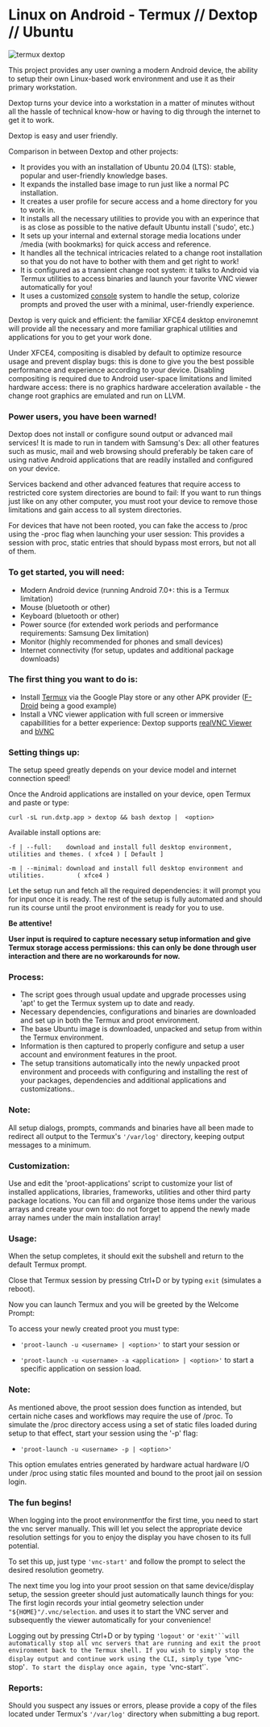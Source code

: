 # Linux on Android -  Termux // Dextop // Ubuntu
 
![termux dextop](https://github.com/nathaneltitane/dextop/blob/master/dextop.png?raw=true)

This project provides any user owning a modern Android device, the ability to setup their own Linux-based work environment and use it as their primary workstation.

Dextop turns your device into a workstation in a matter of minutes without all the hassle of technical know-how or having to dig through the internet to get it to work.

Dextop is easy and user friendly.

Comparison in between Dextop and other projects:

- It provides you with an installation of Ubuntu 20.04 (LTS): stable, popular and user-friendly knowledge bases.
- It expands the installed base image to run just like a normal PC installation.
- It creates a user profile for secure access and a home directory for you to work in.
- It installs all the necessary utilities to provide you with an experince that is as close as possible to the native default Ubuntu install ('sudo', etc.)
- It sets up your internal and external storage media locations under /media (with bookmarks) for quick access and reference.
- It handles all the technical intricacies related to a change root installation so that you do not have to bother with them and get right to work!
- It is configured as a transient change root system: it talks to Android via Termux utilities to access binaries and launch your favorite VNC viewer automatically for you!
- It uses a customized [console](https://github.com/nathaneltitane/console) system to handle the setup, colorize prompts and proved the user with a minimal, user-friendly experience. 

Dextop is very quick and efficient: the familiar XFCE4 desktop environemnt will provide all the necessary and more familiar graphical utilities and applications for you to get your work done.

Under XFCE4, compositing is disabled by default to optimize resource usage and prevent display bugs: this is done to give you the best possible performance and experience according to your device.
Disabling compositing is required due to Android user-space limitations and limited hardware access: there is no graphics hardware acceleration available - the change root graphics are emulated and run on LLVM.

### Power users, you have been warned!

Dextop does not install or configure sound output or advanced mail services!
It is made to run in tandem with Samsung's Dex: all other features such as music, mail and web browsing should preferably be taken care of using native Android applications that are readily installed and configured on your device.

Services backend and other advanced features that require access to restricted core system directories are bound to fail:
If you want to run things just like on any other computer, you must root your device to remove those limitations and gain access to all system directories.

For devices that have not been rooted, you can fake the access to /proc using the -proc flag when launching your user session:
This provides a session with proc, static entries that should bypass most errors, but not all of them.

### To get started, you will need:

- Modern Android device (running Android 7.0+: this is a Termux limitation)
- Mouse (bluetooth or other)
- Keyboard (bluetooth or other)
- Power source (for extended work periods and performance requirements: Samsung Dex limitation)
- Monitor (highly recommended for phones and small devices)
- Internet connectivity (for setup, updates and additional package downloads)

### The first thing you want to do is:
- Install [Termux](https://play.google.com/store/apps/details?id=com.termux "Termux by Fredrik Fornwall") via the Google Play store or any other APK provider ([F-Droid](https://f-droid.org/en/packages/com.termux/) being a good example)
- Install a VNC viewer application with full screen or immersive capabillities for a better experience: Dextop supports [realVNC Viewer](https://play.google.com/store/apps/details?id=com.realvnc.viewer.android) and [bVNC](https://play.google.com/store/apps/details?id=com.iiordanov.freebVNC "bVNC by Iordan Iordanov")

### Setting things up:

The setup speed greatly depends on your device model and internet connection speed!

Once the Android applications are installed on your device, open Termux and paste or type:

`curl -sL run.dxtp.app > dextop && bash dextop |  <option>`

Available install options are:

`-f | --full:    download and install full desktop environment, utilities and themes. ( xfce4 ) [ Default ]`

`-m | --minimal: download and install full desktop environment and utilities.         ( xfce4 )`


Let the setup run and fetch all the required dependencies: it will prompt you for input once it is ready.
The rest of the setup is fully automated and should run its course until the proot environment is ready for you to use.

**Be attentive!**

**User input is required to capture necessary setup information and give Termux storage access permissions:**
**this can only be done through user interaction and there are no workarounds for now.**

### Process:
- The script goes through usual update and upgrade processes using 'apt' to get the Termux system up to date and ready.
- Necessary dependencies, configurations and binaries are downloaded and set up in both the Termux and proot environment.
- The base Ubuntu image is downloaded, unpacked and setup from within the Termux environment.
- Information is then captured to properly configure and setup a user account and environment features in the proot.
- The setup transitions automatically into the newly unpacked proot environment and proceeds with configuring and installing the rest of your packages, dependencies and additional applications and customizations..

### Note:
All setup dialogs, prompts, commands and binaries have all been made to redirect all output to the Termux's `'/var/log'` directory, keeping output messages to a minimum.

### Customization:

Use and edit the 'proot-applications' script to customize your list of installed applications, libraries, frameworks, utilities and other third party package locations.
You can fill and organize those items under the various arrays and create your own too: do not forget to append the newly made array names under the main installation array!

### Usage:

When the setup completes, it should exit the subshell and return to the default Termux prompt.

Close that Termux session by pressing Ctrl+D or by typing `exit` (simulates a reboot).

Now you can launch Termux and you will be greeted by the Welcome Prompt:

To access your newly created proot you must type:

- `'proot-launch -u <username> | <option>'`               to start your session or

- `'proot-launch -u <username> -a <application> | <option>'` to start a specific application on session load.

### Note:

As mentioned above, the proot session does function as intended, but certain  niche cases and workflows may require the use of /proc.
To simulate the /proc directory access using a set of static files loaded during setup to that effect, start your session using the '-p' flag:

- `'proot-launch -u <username> -p | <option>'`

This option  emulates entries generated by hardware actual hardware I/O under /proc using static files mounted and bound to the proot jail on session login.

### The fun begins!

When logging into the proot environmentfor the first time, you need to start the vnc server manually.
This will let you select the appropriate device resolution settings for you to enjoy the display you have chosen to its full potential.

To set this up, just type `'vnc-start'` and follow the prompt to select the desired resolution geometry.

The next time you log into your proot session on that same device/display setup, the session greeter should just automatically launch things for you:
The first login records your intial geometry selection under `"${HOME}"/.vnc/selection`. and uses it to start the VNC server and subsequently the  viewer automatically for your convenience!

Logging out by pressing Ctrl+D or by typing `'logout'` or `'exit'``will automatically stop all vnc servers that are running and exit the proot environment back to the Termux shell.
If you wish to simply stop the display output and continue work using the CLI, simply type `'vnc-stop'`.
To start the display once again, type `'vnc-start'`.

### Reports:

Should you suspect any issues or errors, please provide a copy of the files located under Termux's `'/var/log'` directory when submitting a bug report.
